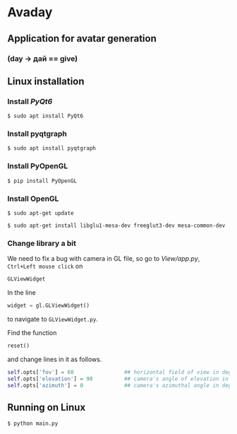 # Avaday

## Application for avatar generation

### (day -> дай == give)

## Linux installation

### Install _PyQt6_

`$ sudo apt install PyQt6`

### Install pyqtgraph

`$ sudo apt install pyqtgraph`

### Install PyOpenGL

`$ pip install PyOpenGL`

### Install OpenGL

`$ sudo apt-get update`

`$ sudo apt-get install libglu1-mesa-dev freeglut3-dev mesa-common-dev`

### Change library a bit

We need to fix a bug with camera in GL file, so
go to *View/app.py*, `Ctrl+Left mouse click` on

```python
GLViewWidget
```

In the line

```python
widget = gl.GLViewWidget()
```

to navigate to `GLViewWidget.py`.

Find the function

```python
reset()
```

and change lines in it as follows.

```python
self.opts['fov'] = 60                ## horizontal field of view in degrees
self.opts['elevation'] = 90          ## camera's angle of elevation in degrees
self.opts['azimuth'] = 0             ## camera's azimuthal angle in degrees 
```

## Running on Linux

`$ python main.py`
